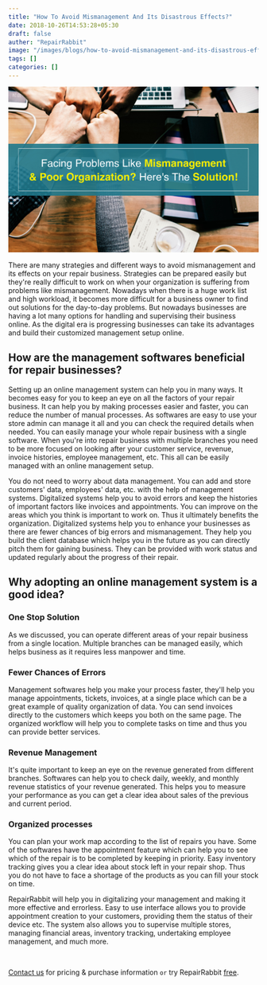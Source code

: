 ```yaml
---
title: "How To Avoid Mismanagement And Its Disastrous Effects?"
date: 2018-10-26T14:53:28+05:30
draft: false
auther: "RepairRabbit"
image: "/images/blogs/how-to-avoid-mismanagement-and-its-disastrous-effects.jpg"
tags: []
categories: []
---
```


<img src="/images/blogs/how-to-avoid-mismanagement-and-its-disastrous-effects.jpg" />



There are many strategies and different ways to avoid mismanagement and its effects on your repair business. Strategies can be prepared easily but they're really difficult to work on when your organization is suffering from problems like mismanagement. Nowadays when there is a huge work list and high workload, it becomes more difficult for a business owner to find out solutions for the day-to-day problems. But nowadays businesses are having a lot many options for handling and supervising their business online. As the digital era is progressing businesses can take its advantages and build their customized management setup online.

## How are the management softwares beneficial for repair businesses?

Setting up an online management system can help you in many ways. It becomes easy for you to keep an eye on all the factors of your repair business. It can help you by making processes easier and faster, you can reduce the number of manual processes. As softwares are easy to use your store admin can manage it all and you can check the required details when needed. You can easily manage your whole repair business with a single software. When you're into repair business with multiple branches you need to be more focused on looking after your customer service, revenue, invoice histories, employee management, etc. This all can be easily managed with an online management setup.

You do not need to worry about data management. You can add and store customers' data, employees' data, etc. with the help of management systems. Digitalized systems help you to avoid errors and keep the histories of important factors like invoices and appointments. You can improve on the areas which you think is important to work on. Thus it ultimately benefits the organization. Digitalized systems help you to enhance your businesses as there are fewer chances of big errors and mismanagement. They help you build the client database which helps you in the future as you can directly pitch them for gaining business. They can be provided with work status and updated regularly about the progress of their repair. 

## Why adopting an online management system is a good idea? 

### One Stop Solution 

As we discussed, you can operate different areas of your repair business from a single location. Multiple branches can be managed easily, which helps business as it requires less manpower and time. 

### Fewer Chances of Errors

Management softwares help you make your process faster, they'll help you manage appointments, tickets, invoices, at a single place which can be a great example of quality organization of data. You can send invoices directly to the customers which keeps you both on the same page. The organized workflow will help you to complete tasks on time and thus you can provide better services.

### Revenue Management 

It's quite important to keep an eye on the revenue generated from different branches. Softwares can help you to check daily, weekly, and monthly revenue statistics of your revenue generated. This helps you to measure your performance as you can get a clear idea about sales of the previous and current period.

### Organized processes 

You can plan your work map according to the list of repairs you have. Some of the softwares have the appointment feature which can help you to see which of the repair is to be completed by keeping in priority. Easy inventory tracking gives you a clear idea about stock left in your repair shop. Thus you do not have to face a shortage of the products as you can fill your stock on time.


RepairRabbit will help you in digitalizing your management and making it more effective and errorless. Easy to use interface allows you to provide appointment creation to your customers, providing them the status of their device etc. The system also allows you to supervise multiple stores, managing financial areas, inventory tracking, undertaking employee management, and much more. 


<br>

<a href="mailto:contact@repairrabbit.co?subject=Query of RepairRabbit" target="_blank">Contact us</a> for pricing & purchase information `or` try RepairRabbit <a href="https://demo.repairrabbit.co/admin" rel="noopener" target="_blank" title="RepairRabbit Demo">free</a>.

<br>